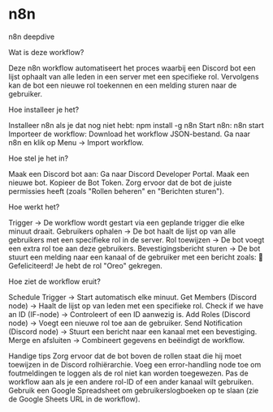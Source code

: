 # n8n
n8n deepdive


Wat is deze workflow?

Deze n8n workflow automatiseert het proces waarbij een Discord bot een lijst ophaalt van alle leden in een server met een specifieke rol. Vervolgens kan de bot een nieuwe rol toekennen en een melding sturen naar de gebruiker.


Hoe installeer je het?

Installeer n8n als je dat nog niet hebt:
npm install -g n8n
Start n8n:
n8n start
Importeer de workflow:
Download het workflow JSON-bestand.
Ga naar n8n en klik op Menu → Import workflow.


Hoe stel je het in?

Maak een Discord bot aan:
Ga naar Discord Developer Portal.
Maak een nieuwe bot.
Kopieer de Bot Token.
Zorg ervoor dat de bot de juiste permissies heeft (zoals "Rollen beheren" en "Berichten sturen").

Hoe werkt het?

Trigger → De workflow wordt gestart via een geplande trigger die elke minuut draait.
Gebruikers ophalen → De bot haalt de lijst op van alle gebruikers met een specifieke rol in de server.
Rol toewijzen → De bot voegt een extra rol toe aan deze gebruikers.
Bevestigingsbericht sturen → De bot stuurt een melding naar een kanaal of de gebruiker met een bericht zoals:
🎉 Gefeliciteerd! Je hebt de rol "Oreo" gekregen.


Hoe ziet de workflow eruit?

Schedule Trigger → Start automatisch elke minuut.
Get Members (Discord node) → Haalt de lijst op van leden met een specifieke rol.
Check if we have an ID (IF-node) → Controleert of een ID aanwezig is.
Add Roles (Discord node) → Voegt een nieuwe rol toe aan de gebruiker.
Send Notification (Discord node) → Stuurt een bericht naar een kanaal met een bevestiging.
Merge en afsluiten → Combineert gegevens en beëindigt de workflow.

Handige tips
Zorg ervoor dat de bot boven de rollen staat die hij moet toewijzen in de Discord rolhiërarchie.
Voeg een error-handling node toe om foutmeldingen te loggen als de rol niet kan worden toegewezen.
Pas de workflow aan als je een andere rol-ID of een ander kanaal wilt gebruiken.
Gebruik een Google Spreadsheet om gebruikerslogboeken op te slaan (zie de Google Sheets URL in de workflow).
